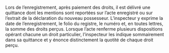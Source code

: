 Lors de l’enregistrement, après paiement des droits, il est délivré une quittance  dont  les  mentions  sont  reportées  sur  l’acte  enregistré  ou  sur  l’extrait  de  la déclaration du nouveau possesseur.
L’inspecteur y exprime la date de l’enregistrement, le folio du registre, le numéro et, en toutes lettres, la somme des droits perçus.
Lorsque l’acte renferme plusieurs dispositions opérant chacune un droit particulier, l’inspecteur les indique sommairement dans sa quittance et y énonce distinctement la quotité de chaque droit perçu.